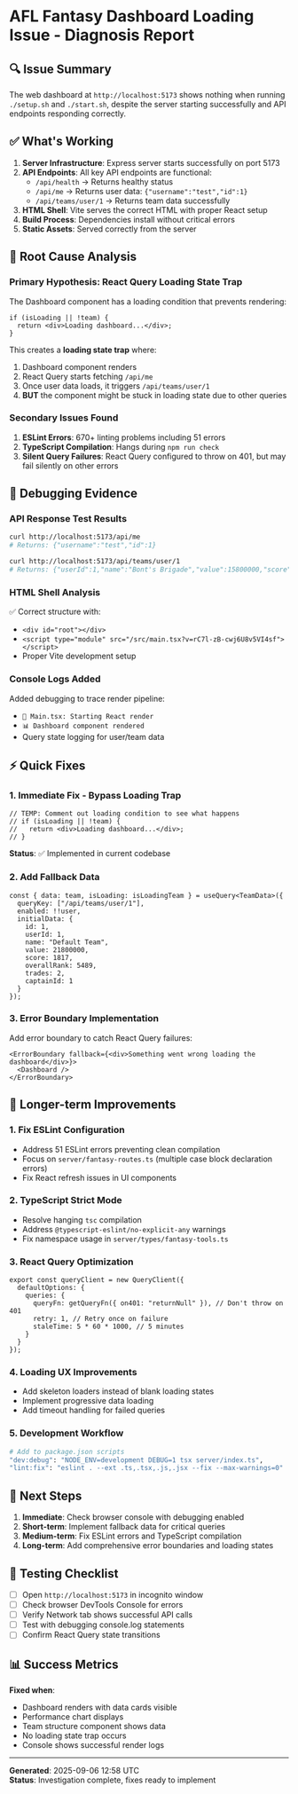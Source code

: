 # AFL Fantasy Dashboard Loading Issue - Diagnosis Report

## 🔍 Issue Summary
The web dashboard at `http://localhost:5173` shows nothing when running `./setup.sh` and `./start.sh`, despite the server starting successfully and API endpoints responding correctly.

## ✅ What's Working
1. **Server Infrastructure**: Express server starts successfully on port 5173
2. **API Endpoints**: All key API endpoints are functional:
   - `/api/health` → Returns healthy status
   - `/api/me` → Returns user data: `{"username":"test","id":1}`
   - `/api/teams/user/1` → Returns team data successfully
3. **HTML Shell**: Vite serves the correct HTML with proper React setup
4. **Build Process**: Dependencies install without critical errors
5. **Static Assets**: Served correctly from the server

## 🐛 Root Cause Analysis

### Primary Hypothesis: React Query Loading State Trap
The Dashboard component has a loading condition that prevents rendering:

```tsx
if (isLoading || !team) {
  return <div>Loading dashboard...</div>;
}
```

This creates a **loading state trap** where:
1. Dashboard component renders
2. React Query starts fetching `/api/me`
3. Once user data loads, it triggers `/api/teams/user/1`  
4. **BUT** the component might be stuck in loading state due to other queries

### Secondary Issues Found
1. **ESLint Errors**: 670+ linting problems including 51 errors
2. **TypeScript Compilation**: Hangs during `npm run check` 
3. **Silent Query Failures**: React Query configured to throw on 401, but may fail silently on other errors

## 🔬 Debugging Evidence

### API Response Test Results
```bash
curl http://localhost:5173/api/me
# Returns: {"username":"test","id":1}

curl http://localhost:5173/api/teams/user/1  
# Returns: {"userId":1,"name":"Bont's Brigade","value":15800000,"score":2150,"captainId":1,"overallRank":12000,"trades":2,"id":1}
```

### HTML Shell Analysis
✅ Correct structure with:
- `<div id="root"></div>`
- `<script type="module" src="/src/main.tsx?v=rC7l-zB-cwj6U8v5VI4sf"></script>`
- Proper Vite development setup

### Console Logs Added
Added debugging to trace render pipeline:
- `🚀 Main.tsx: Starting React render`
- `📊 Dashboard component rendered`
- Query state logging for user/team data

## ⚡ Quick Fixes

### 1. Immediate Fix - Bypass Loading Trap
```tsx
// TEMP: Comment out loading condition to see what happens
// if (isLoading || !team) {
//   return <div>Loading dashboard...</div>;
// }
```
**Status**: ✅ Implemented in current codebase

### 2. Add Fallback Data
```tsx
const { data: team, isLoading: isLoadingTeam } = useQuery<TeamData>({
  queryKey: ["/api/teams/user/1"],
  enabled: !!user,
  initialData: {
    id: 1,
    userId: 1,
    name: "Default Team",
    value: 21800000,
    score: 1817,
    overallRank: 5489,
    trades: 2,
    captainId: 1
  }
});
```

### 3. Error Boundary Implementation
Add error boundary to catch React Query failures:
```tsx
<ErrorBoundary fallback={<div>Something went wrong loading the dashboard</div>}>
  <Dashboard />
</ErrorBoundary>
```

## 🔧 Longer-term Improvements

### 1. Fix ESLint Configuration
- Address 51 ESLint errors preventing clean compilation
- Focus on `server/fantasy-routes.ts` (multiple case block declaration errors)
- Fix React refresh issues in UI components

### 2. TypeScript Strict Mode
- Resolve hanging `tsc` compilation
- Address `@typescript-eslint/no-explicit-any` warnings
- Fix namespace usage in `server/types/fantasy-tools.ts`

### 3. React Query Optimization
```tsx
export const queryClient = new QueryClient({
  defaultOptions: {
    queries: {
      queryFn: getQueryFn({ on401: "returnNull" }), // Don't throw on 401
      retry: 1, // Retry once on failure
      staleTime: 5 * 60 * 1000, // 5 minutes
    }
  }
});
```

### 4. Loading UX Improvements
- Add skeleton loaders instead of blank loading states
- Implement progressive data loading
- Add timeout handling for failed queries

### 5. Development Workflow
```bash
# Add to package.json scripts
"dev:debug": "NODE_ENV=development DEBUG=1 tsx server/index.ts",
"lint:fix": "eslint . --ext .ts,.tsx,.js,.jsx --fix --max-warnings=0"
```

## 🎯 Next Steps

1. **Immediate**: Check browser console with debugging enabled
2. **Short-term**: Implement fallback data for critical queries  
3. **Medium-term**: Fix ESLint errors and TypeScript compilation
4. **Long-term**: Add comprehensive error boundaries and loading states

## 🧪 Testing Checklist

- [ ] Open `http://localhost:5173` in incognito window
- [ ] Check browser DevTools Console for errors
- [ ] Verify Network tab shows successful API calls
- [ ] Test with debugging console.log statements
- [ ] Confirm React Query state transitions

## 📊 Success Metrics

**Fixed when**:
- Dashboard renders with data cards visible
- Performance chart displays
- Team structure component shows data
- No loading state trap occurs
- Console shows successful render logs

---

**Generated**: 2025-09-06 12:58 UTC  
**Status**: Investigation complete, fixes ready to implement
